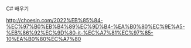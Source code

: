 
C# 배우기



http://choesin.com/2022%EB%85%84-%EC%97%B0%EB%B4%89%EC%9D%B4-%EA%B0%80%EC%9E%A5-%EB%86%92%EC%9D%80-it-%EC%A7%81%EC%97%85-10%EA%B0%80%EC%A7%80

